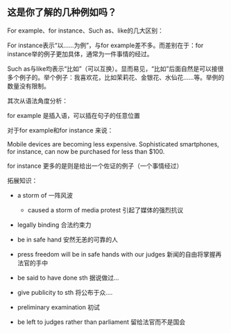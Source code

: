 ## 这是你了解的几种例如吗？

For example、for instance、Such as、like的几大区别：



For instance表示“以……为例”，与for example差不多。而差别在于：for instance举的例子更加具体，通常为一件事情的经过。 

Such as与like均表示“比如”（可以互换）。显而易见，“比如”后面自然是可以接很多个例子的。举个例子：我喜欢花，比如茉莉花、金银花、水仙花……等。举例的数量没有限制。 



其次从语法角度分析：

for example 是插入语，可以插在句子的任意位置

对于for example和for instance  来说：

Mobile devices are becoming less expensive. Sophisticated smartphones, for instance, can now be purchased for less than $100. 

for instance 更多的是则是给出一个佐证的例子（一个事情经过）



拓展知识：

- a storm of 一阵风波
  - caused a storm of media protest  引起了媒体的强烈抗议 
- legally binding 合法约束力
-  be in safe hand  安然无恙的可靠的人
  - press freedom will be in safe hands with our judges 新闻的自由将掌握再法官的手中

- be said to have done sth 据说做过...
- give publicity to sth  将公布于众....
- preliminary examination 初试
- be left to judges rather than parliament 留给法官而不是国会


